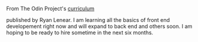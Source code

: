 From The Odin Project's [curriculum](http://www.theodinproject.com/web-development-101/html-css)  

published by Ryan Lenear.  I am learning all the basics of front end developement right now and will expand to back end and others soon.  I am hoping to be ready to hire sometime in the next six months.